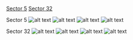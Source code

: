 [Sector 5](#sector5)
[Sector 32](#sector32)

<a name = "sector5"></a>
Sector 5
![alt text](/images/WASP-061_Sector_5/WASP-061_Sector_5_a_TimeSeries.png)
![alt text](/images/WASP-061_Sector_5/WASP-061_Sector_5_b_FoldedLightCurve.png)
![alt text](/images/WASP-061_Sector_5/WASP-061_Sector_5_b_IndividualTransitsWithFit.png)
![alt text](/images/WASP-061_Sector_5/WASP-061_Sector_5_c_TimingResiduals.png)

<a name = "sector32"></a>
Sector 32
![alt text](/images/WASP-061_Sector_32/WASP-061_Sector_32_a_TimeSeries.png)
![alt text](/images/WASP-061_Sector_32/WASP-061_Sector_32_b_FoldedLightCurve.png)
![alt text](/images/WASP-061_Sector_32/WASP-061_Sector_32_b_IndividualTransitsWithFit.png)
![alt text](/images/WASP-061_Sector_32/WASP-061_Sector_32_c_TimingResiduals.png)

